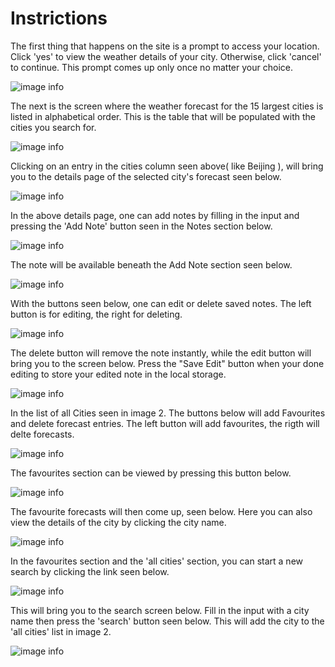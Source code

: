 # Instrictions

The first thing that happens on the site is a prompt to access your location. Click 'yes' to view the weather details of your city. Otherwise, click 'cancel' to continue. This prompt comes up only once no matter your choice. 

![image info](./src/assets/readme/Capture1.png)

The next is the screen where the weather forecast for the 15 largest cities is listed in alphabetical order. This is the table that will be populated with the cities you search for.

![image info](./src/assets/readme/Capture2.PNG)

Clicking on an entry in the cities column seen above( like Beijing ), will bring you to the details page of the selected city's forecast seen below.

![image info](./src/assets/readme/Capture6.PNG)

In the above details page, one can add notes by filling in the input and pressing the 'Add Note' button seen in the Notes section below.

![image info](./src/assets/readme/Capture7.PNG)

The note will be available beneath the Add Note section seen below.

![image info](./src/assets/readme/Capture8.PNG)

With the buttons seen below, one can edit or delete saved notes. The left button is for editing, the right for deleting.

![image info](./src/assets/readme/Capture11.PNG)

The delete button will remove the note instantly, while the edit button will bring you to the screen below. Press the "Save Edit" button when your done editing to store your edited note in the local storage. 

![image info](./src/assets/readme/Capture12.PNG)

In the list of all Cities seen in image 2. The buttons below will add Favourites and delete forecast entries. The left button will add favourites, the rigth will delte forecasts.

![image info](./src/assets/readme/Capture5.PNG)

The favourites section can be viewed by pressing this button below.

![image info](./src/assets/readme/Capture3.png)

The favourite forecasts will then come up, seen below. Here you can also view the details of the city by clicking the city name.

![image info](./src/assets/readme/Capture4.PNG)

In the favourites section and the 'all cities' section, you can start a new search by clicking the link seen below.

![image info](./src/assets/readme/Capture9.PNG)

This will bring you to the search screen below. Fill in the input with a city name then press the 'search' button seen below. This will add the city to the 'all cities' list in image 2.

![image info](./src/assets/readme/Capture10.PNG)




